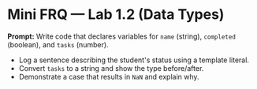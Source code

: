 # Mini FRQ — Lab 1.2 (Data Types)

**Prompt:** Write code that declares variables for `name` (string), `completed` (boolean), and `tasks` (number).
- Log a sentence describing the student's status using a template literal.
- Convert `tasks` to a string and show the type before/after.
- Demonstrate a case that results in `NaN` and explain why.
